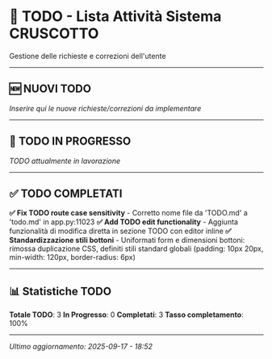 # 📝 TODO - Lista Attività Sistema CRUSCOTTO

Gestione delle richieste e correzioni dell'utente

---

## 🆕 NUOVI TODO

*Inserire qui le nuove richieste/correzioni da implementare*

---

## 🔄 TODO IN PROGRESSO

*TODO attualmente in lavorazione*

---

## ✅ TODO COMPLETATI

**✅ Fix TODO route case sensitivity** - Corretto nome file da 'TODO.md' a 'todo.md' in app.py:11023
**✅ Add TODO edit functionality** - Aggiunta funzionalità di modifica diretta in sezione TODO con editor inline
**✅ Standardizzazione stili bottoni** - Uniformati form e dimensioni bottoni: rimossa duplicazione CSS, definiti stili standard globali (padding: 10px 20px, min-width: 120px, border-radius: 6px)

---

## 📊 Statistiche TODO

**Totale TODO**: 3
**In Progresso**: 0
**Completati**: 3
**Tasso completamento**: 100%

---

*Ultimo aggiornamento: 2025-09-17 - 18:52*